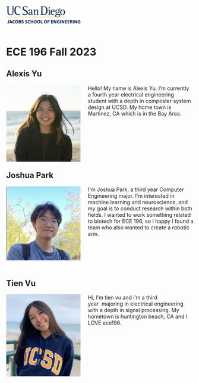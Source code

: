 <img src="pictures/ucsdlogo.png" alt="UCSD logo" width="200"/>
<br/><br/>


# ECE 196 Fall 2023

## Alexis Yu

<p><img src="pictures/alexis.png" alt="Alexis" style="float:left;width:200px;padding: 0px 20px 0px 0px;">Hello! My name is Alexis Yu. I’m currently a fourth year electrical engineering student with a depth in composter system design at UCSD. My home town is Martinez, CA which is in the Bay Area. </p>

<br/><br/>
<br/><br/>
<br/><br/>
## Joshua Park

<p><img src="pictures/josh.png" alt="Josh" style="float:left;width:200px;padding: 0px 20px 0px 0px;">I'm Joshua Park, a third year Computer Engineering major. I'm interested in machine learning and neuroscience, and my goal is to conduct research within both fields. I wanted to work something related to biotech for ECE 196, so I happy I found a team who also wanted to create a robotic arm. </p>

<br/><br/>
<br/><br/>
## Tien Vu

<p><img src="pictures/tien.png" alt="Tien" style="float:left;width:200px;padding: 0px 20px 0px 0px;">Hi, I’m tien vu and i’m a third year  majoring in electrical engineering with a depth in signal processing. My hometown is huntington beach, CA and I LOVE ece196.</p>
